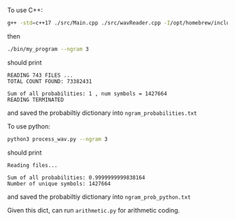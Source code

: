 To use C++:

```bash
g++ -std=c++17 ./src/Main.cpp ./src/wavReader.cpp -I/opt/homebrew/include -L/opt/homebrew/lib -lboost_program_options -o bin/my_program
```

then

```bash
./bin/my_program --ngram 3
```

should print
```
READING 743 FILES ...
TOTAL COUNT FOUND: 73382431

Sum of all probabilities: 1 , num symbols = 1427664
READING TERMINATED
```

and saved the probabiltiy dictionary into `ngram_probabilities.txt`

To use python:

```bash
python3 process_wav.py --ngram 3
```

should print
```
Reading files...

Sum of all probabilities: 0.9999999999838164
Number of unique symbols: 1427664
```

and saved the probabiltiy dictionary into `ngram_prob_python.txt`

Given this dict, can run `arithmetic.py` for arithmetic coding.
